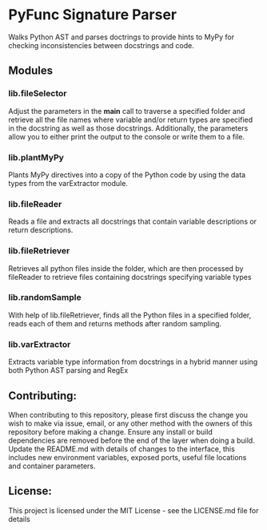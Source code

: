 # PyFunc Signature Parser
Walks Python AST and parses doctrings to provide hints to MyPy for checking inconsistencies between docstrings and code.
 
## Modules
### lib.fileSelector
Adjust the parameters in the __main__ call to traverse a specified folder and retrieve all the file names where variable and/or return types are specified in the docstring as well as those docstrings. Additionally, the parameters allow you to either print the output to the console or write them to a file.
### lib.plantMyPy
Plants MyPy directives into a copy of the Python code by using the data types from the varExtractor module.
### lib.fileReader
Reads a file and extracts all docstrings that contain variable descriptions or return descriptions.
### lib.fileRetriever
Retrieves all python files inside the folder, which are then processed by fileReader to retrieve files containing docstrings specifying variable types
### lib.randomSample
With help of lib.fileRetriever, finds all the Python files in a specified folder, reads each of them and returns methods after random sampling.
### lib.varExtractor
Extracts variable type information from docstrings in a hybrid manner using both Python AST parsing and RegEx

## Contributing:
When contributing to this repository, please first discuss the change you wish to make via issue, email, or any other method with the owners of this repository before making a change. Ensure any install or build dependencies are removed before the end of the layer when doing a build. Update the README.md with details of changes to the interface, this includes new environment variables, exposed ports, useful file locations and container parameters.

## License:
This project is licensed under the MIT License - see the LICENSE.md file for details
